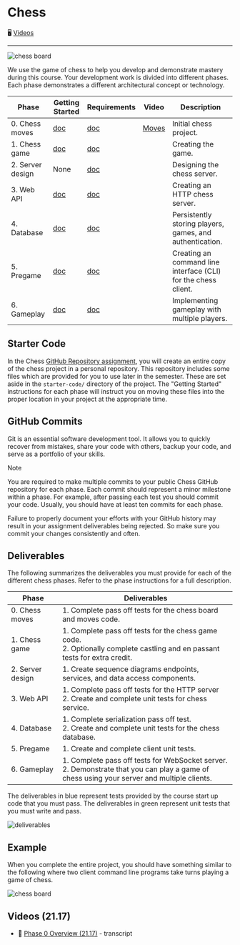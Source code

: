 # Chess

🖥️ [Videos](#videos)

---

![chess board](6-gameplay/highlight-moves.png)

We use the game of chess to help you develop and demonstrate mastery during this course. Your development work is divided into different phases. Each phase demonstrates a different architectural concept or technology.

| Phase            | Getting Started                         | Requirements                            | Video                                 | Description                                                    |
| ---------------- | --------------------------------------- | --------------------------------------- | ------------------------------------- | -------------------------------------------------------------- |
| 0. Chess moves   | [doc](0-chess-moves/getting-started.md) | [doc](0-chess-moves/chess-moves.md)     | [Moves](https://youtu.be/mTtK8iRXsZo) | Initial chess project.                                         |
| 1. Chess game    | [doc](1-chess-game/getting-started.md)  | [doc](1-chess-game/chess-game.md)       |                                       | Creating the game.                                             |
| 2. Server design | None                                    | [doc](2-server-design/server-design.md) |                                       | Designing the chess server.                                    |
| 3. Web API       | [doc](3-web-api/getting-started.md)     | [doc](3-web-api/web-api.md)             |                                       | Creating an HTTP chess server.                                 |
| 4. Database      | [doc](4-database/getting-started.md)    | [doc](4-database/database.md)           |                                       | Persistently storing players, games, and authentication.       |
| 5. Pregame       | [doc](5-pregame/getting-started.md)     | [doc](5-pregame/pregame.md)             |                                       | Creating an command line interface (CLI) for the chess client. |
| 6. Gameplay      | [doc](6-gameplay/getting-started.md)    | [doc](6-gameplay/gameplay.md)           |                                       | Implementing gameplay with multiple players.                   |

## Starter Code

In the Chess [GitHub Repository assignment](chess-github-repository/chess-github-repository.md), you will create an entire copy of the chess project in a personal repository. This repository includes some files which are provided for you to use later in the semester. These are set aside in the `starter-code/` directory of the project. The "Getting Started" instructions for each phase will instruct you on moving these files into the proper location in your project at the appropriate time.

## GitHub Commits

Git is an essential software development tool. It allows you to quickly recover from mistakes, share your code with others, backup your code, and serve as a portfolio of your skills.

> [!NOTE]
>
> You are required to make multiple commits to your public Chess GitHub repository for each phase. Each commit should represent a minor milestone within a phase. For example, after passing each test you should commit your code. Usually, you should have at least ten commits for each phase.

Failure to properly document your efforts with your GitHub history may result in your assignment deliverables being rejected. So make sure you commit your changes consistently and often.

## Deliverables

The following summarizes the deliverables you must provide for each of the different chess phases. Refer to the phase instructions for a full description.

| Phase            | Deliverables                                                                                                                                  |
| ---------------- | --------------------------------------------------------------------------------------------------------------------------------------------- |
| 0. Chess moves   | 1. Complete pass off tests for the chess board and moves code.                                                                                |
| 1. Chess game    | 1. Complete pass off tests for the chess game code.<br/>2. Optionally complete castling and en passant tests for extra credit.                |
| 2. Server design | 1. Create sequence diagrams endpoints, services, and data access components.                                                                  |
| 3. Web API       | 1. Complete pass off tests for the HTTP server<br/>2. Create and complete unit tests for chess service.                                       |
| 4. Database      | 1. Complete serialization pass off test.<br/>2. Create and complete unit tests for the chess database.                                        |
| 5. Pregame       | 1. Create and complete client unit tests.                                                                                                     |
| 6. Gameplay      | 1. Complete pass off tests for WebSocket server.<br/>2. Demonstrate that you can play a game of chess using your server and multiple clients. |

The deliverables in blue represent tests provided by the course start up code that you must pass. The deliverables in green represent unit tests that you must write and pass.

![deliverables](deliverables.png)

## Example

When you complete the entire project, you should have something similar to the following where two client command line programs take turns playing a game of chess.

![chess board](chess-demo.gif)

## <a name="videos"></a>Videos (21.17)

- 🎥 [Phase 0 Overview (21.17)](https://youtu.be/mTtK8iRXsZo) - transcript
